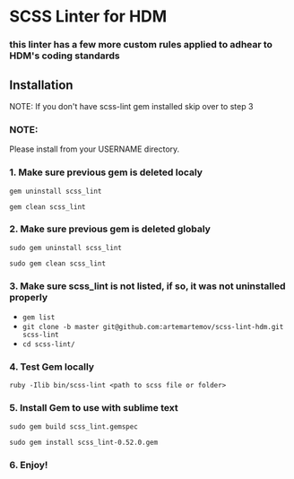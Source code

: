 # SCSS Linter for HDM
### this linter has a few more custom rules applied to adhear to HDM's coding standards


## Installation

NOTE: If you don't have scss-lint gem installed skip over to step 3

### NOTE: 
Please install from your USERNAME directory. 

### 1. Make sure previous gem is deleted localy
`gem uninstall scss_lint`

`gem clean scss_lint`

### 2. Make sure previous gem is deleted globaly
`sudo gem uninstall scss_lint`

`sudo gem clean scss_lint`

### 3. Make sure  scss_lint is not listed, if so, it was not uninstalled properly
 - `gem list`
 - `git clone -b master git@github.com:artemartemov/scss-lint-hdm.git scss-lint`
 - `cd scss-lint/`
 
### 4. Test Gem locally
`ruby -Ilib bin/scss-lint <path to scss file or folder>`

### 5. Install Gem to use with sublime text
`sudo gem build scss_lint.gemspec`

`sudo gem install scss_lint-0.52.0.gem`

### 6. Enjoy! 
